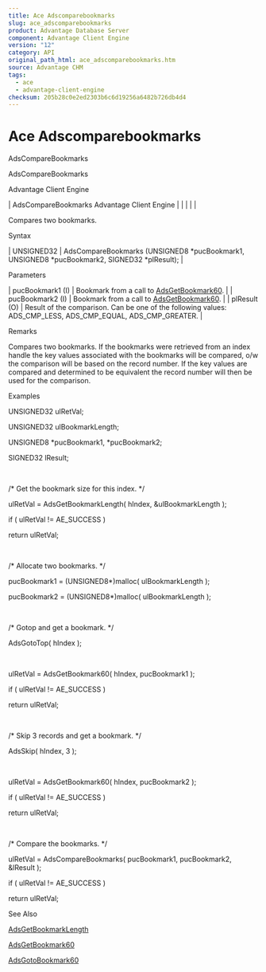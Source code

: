 ```yaml
---
title: Ace Adscomparebookmarks
slug: ace_adscomparebookmarks
product: Advantage Database Server
component: Advantage Client Engine
version: "12"
category: API
original_path_html: ace_adscomparebookmarks.htm
source: Advantage CHM
tags:
  - ace
  - advantage-client-engine
checksum: 205b28c0e2ed2303b6c6d19256a6482b726db4d4
---
```


# Ace Adscomparebookmarks

AdsCompareBookmarks

AdsCompareBookmarks

Advantage Client Engine

| AdsCompareBookmarks  Advantage Client Engine |  |  |  |  |

Compares two bookmarks.

Syntax

| UNSIGNED32 | AdsCompareBookmarks (UNSIGNED8 \*pucBookmark1,  UNSIGNED8 \*pucBookmark2,  SIGNED32 \*plResult); |

Parameters

| pucBookmark1 (I) | Bookmark from a call to [AdsGetBookmark60](ace_adsgetbookmark60.md). |
| pucBookmark2 (I) | Bookmark from a call to [AdsGetBookmark60](ace_adsgotobookmark60.md). |
| plResult (O) | Result of the comparison. Can be one of the following values: ADS\_CMP\_LESS, ADS\_CMP\_EQUAL, ADS\_CMP\_GREATER. |

Remarks

Compares two bookmarks. If the bookmarks were retrieved from an index handle the key values associated with the bookmarks will be compared, o/w the comparison will be based on the record number. If the key values are compared and determined to be equivalent the record number will then be used for the comparison.

Examples

UNSIGNED32 ulRetVal;

UNSIGNED32 ulBookmarkLength;

UNSIGNED8 \*pucBookmark1, \*pucBookmark2;

SIGNED32 lResult;

 

/\* Get the bookmark size for this index. \*/

ulRetVal = AdsGetBookmarkLength( hIndex, &ulBookmarkLength );

if ( ulRetVal != AE\_SUCCESS )

return ulRetVal;

 

/\* Allocate two bookmarks. \*/

pucBookmark1 = (UNSIGNED8\*)malloc( ulBookmarkLength );

pucBookmark2 = (UNSIGNED8\*)malloc( ulBookmarkLength );

 

/\* Gotop and get a bookmark. \*/

AdsGotoTop( hIndex );

 

ulRetVal = AdsGetBookmark60( hIndex, pucBookmark1 );

if ( ulRetVal != AE\_SUCCESS )

return ulRetVal;

 

/\* Skip 3 records and get a bookmark. \*/

AdsSkip( hIndex, 3 );

 

ulRetVal = AdsGetBookmark60( hIndex, pucBookmark2 );

if ( ulRetVal != AE\_SUCCESS )

return ulRetVal;

 

/\* Compare the bookmarks. \*/

ulRetVal = AdsCompareBookmarks( pucBookmark1, pucBookmark2, &lResult );

if ( ulRetVal != AE\_SUCCESS )

return ulRetVal;

See Also

[AdsGetBookmarkLength](ace_adsgetbookmarklength.md)

[AdsGetBookmark60](ace_adsgetbookmark60.md)

[AdsGotoBookmark60](ace_adsgotobookmark60.md)

